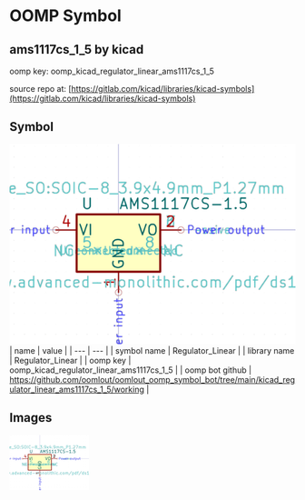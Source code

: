 # OOMP Symbol  
## ams1117cs_1_5  by kicad  
  
oomp key: oomp_kicad_regulator_linear_ams1117cs_1_5  
  
source repo at: [https://gitlab.com/kicad/libraries/kicad-symbols](https://gitlab.com/kicad/libraries/kicad-symbols)  
## Symbol  
  
[![working.png](working_600.png)](working.png)  
| name | value | 
| --- | --- | 
| symbol name | Regulator_Linear | 
| library name | Regulator_Linear | 
| oomp key | oomp_kicad_regulator_linear_ams1117cs_1_5 | 
| oomp bot github | https://github.com/oomlout/oomlout_oomp_symbol_bot/tree/main/kicad_regulator_linear_ams1117cs_1_5/working | 
## Images  
  
[![working.png](working_140.png)](working.png)  
